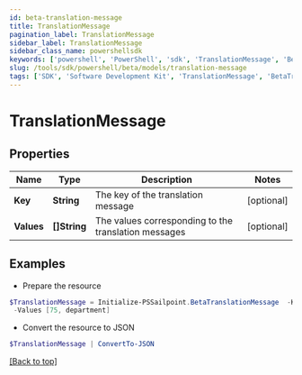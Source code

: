 ```yaml
---
id: beta-translation-message
title: TranslationMessage
pagination_label: TranslationMessage
sidebar_label: TranslationMessage
sidebar_class_name: powershellsdk
keywords: ['powershell', 'PowerShell', 'sdk', 'TranslationMessage', 'BetaTranslationMessage'] 
slug: /tools/sdk/powershell/beta/models/translation-message
tags: ['SDK', 'Software Development Kit', 'TranslationMessage', 'BetaTranslationMessage']
---
```



# TranslationMessage

## Properties

Name | Type | Description | Notes
------------ | ------------- | ------------- | -------------
**Key** | **String** | The key of the translation message | [optional] 
**Values** | **[]String** | The values corresponding to the translation messages | [optional] 

## Examples

- Prepare the resource
```powershell
$TranslationMessage = Initialize-PSSailpoint.BetaTranslationMessage  -Key recommender-api.V2_WEIGHT_FEATURE_PRODUCT_INTERPRETATION_HIGH `
 -Values [75, department]
```

- Convert the resource to JSON
```powershell
$TranslationMessage | ConvertTo-JSON
```


[[Back to top]](#) 

